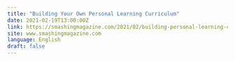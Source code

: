 ```yaml
---
title: "Building Your Own Personal Learning Curriculum"
date: 2021-02-19T13:00:00Z
link: https://smashingmagazine.com/2021/02/building-personal-learning-curriculum/?utm_medium=RSS&utm_source=news.12bit.vn
site: www.smashingmagazine.com
language: English
draft: false
---
```

